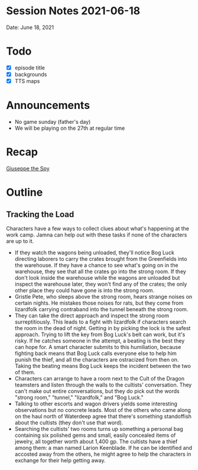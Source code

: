 # Session Notes 2021-06-18

Date: June 18, 2021

# Todo

- [x]  episode title
- [x]  backgrounds
- [x]  TTS maps

# Announcements

- No game sunday (father's day)
- We will be playing on the 27th at regular time

# Recap

[Giuseppe the Spy](../../logbook/Giuseppe%20the%20Spy.md) 

# Outline

## Tracking the Load

Characters have a few ways to collect clues about what's happening at the work camp. Jamna can help out with these tasks if none of the characters are up to it.

- If they watch the wagons being unloaded, they'll notice Bog Luck directing laborers to carry the crates brought from the Greenfields into the warehouse. If they have a chance to see what's going on in the warehouse, they see that all the crates go into the strong room. If they don't look inside the warehouse while the wagons are unloaded but inspect the warehouse later, they won't find any of the crates; the only other place they could have gone is into the strong room.
- Gristle Pete, who sleeps above the strong room, hears strange noises on certain nights. He mistakes those noises for rats, but they come from lizardfolk carrying contraband into the tunnel beneath the strong room.
- They can take the direct approach and inspect the strong room surreptitiously. This leads to a fight with lizardfolk if characters search the room in the dead of night. Getting in by picking the lock is the safest approach. Trying to lift the key from Bog Luck's belt can work, but it's risky. If he catches someone in the attempt, a beating is the best they can hope for. A smart character submits to this humiliation, because fighting back means that Bog Luck calls everyone else to help him punish the thief, and all the characters are ostracized from then on. Taking the beating means Bog Luck keeps the incident between the two of them.
- Characters can arrange to have a room next to the Cult of the Dragon teamsters and listen through the walls to the cultists' conversation. They can't make out entire conversations, but they do pick out the words "strong room," "tunnel," "lizardfolk," and "Bog Luck."
- Talking to other escorts and wagon drivers yields some interesting observations but no concrete leads. Most of the others who came along on the haul north of Waterdeep agree that there's something standoffish about the cultists (they don't use that word).
- Searching the cultists' two rooms turns up something a personal bag containing six polished gems and small, easily concealed items of jewelry, all together worth about 1,400 gp. The cultists have a thief among them: a man named Larion Keenblade. If he can be identified and accosted away from the others, he might agree to help the characters in exchange for their help getting away.